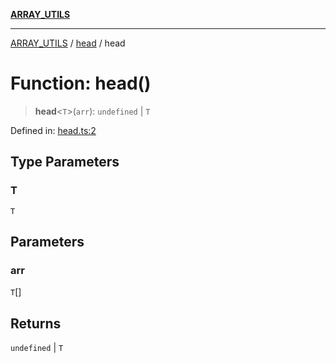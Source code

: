 [**ARRAY_UTILS**](../../README.md)

***

[ARRAY_UTILS](../../README.md) / [head](../README.md) / head

# Function: head()

> **head**\<`T`\>(`arr`): `undefined` \| `T`

Defined in: [head.ts:2](https://github.com/dailker/everyutil/blob/41b2b91e0d43fdbbea18f7ea0bcf4029dd413f41/src/array/head.ts#L2)

## Type Parameters

### T

`T`

## Parameters

### arr

`T`[]

## Returns

`undefined` \| `T`
